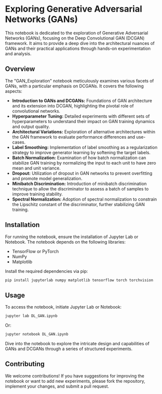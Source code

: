 # Exploring Generative Adversarial Networks (GANs)

This notebook is dedicated to the exploration of Generative Adversarial Networks (GANs), focusing on the Deep Convolutional GAN (DCGAN) framework. It aims to provide a deep dive into the architectural nuances of GANs and their practical applications through hands-on experimentation and analysis.

## Overview

The "GAN_Exploration" notebook meticulously examines various facets of GANs, with a particular emphasis on DCGANs. It covers the following aspects:
- **Introduction to GANs and DCGANs:** Foundations of GAN architecture and its extension into DCGAN, highlighting the pivotal role of convolutional networks.
- **Hyperparameter Tuning:** Detailed experiments with different sets of hyperparameters to understand their impact on GAN training dynamics and output quality.
- **Architectural Variations:** Exploration of alternative architectures within the GAN framework to evaluate performance differences and use-cases.
- **Label Smoothing:** Implementation of label smoothing as a regularization strategy to improve generator learning by softening the target labels.
- **Batch Normalization:** Examination of how batch normalization can stabilize GAN training by normalizing the input to each unit to have zero mean and unit variance.
- **Dropout:** Utilization of dropout in GAN networks to prevent overfitting and promote model generalization.
- **Minibatch Discrimination:** Introduction of minibatch discrimination technique to allow the discriminator to assess a batch of samples to improve training stability.
- **Spectral Normalization:** Adoption of spectral normalization to constrain the Lipschitz constant of the discriminator, further stabilizing GAN training.

## Installation

For running the notebook, ensure the installation of Jupyter Lab or Notebook. The notebook depends on the following libraries:
- TensorFlow or PyTorch
- NumPy
- Matplotlib

Install the required dependencies via pip:

```bash
pip install jupyterlab numpy matplotlib tensorflow torch torchvision
```

## Usage

To access the notebook, initiate Jupyter Lab or Notebook:

```bash
jupyter lab DL_GAN.ipynb
```
Or:

```bash
jupyter notebook DL_GAN.ipynb
```

Dive into the notebook to explore the intricate design and capabilities of GANs and DCGANs through a series of structured experiments.

## Contributing

We welcome contributions! If you have suggestions for improving the notebook or want to add new experiments, please fork the repository, implement your changes, and submit a pull request.
